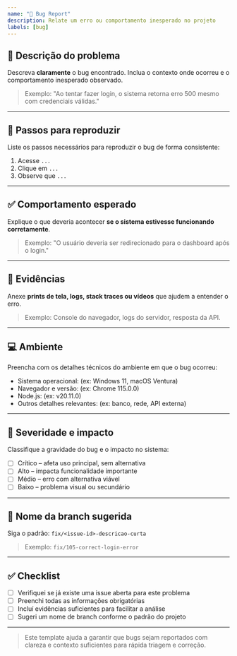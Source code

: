 ```yaml
---
name: "🐞 Bug Report"
description: Relate um erro ou comportamento inesperado no projeto
labels: [bug]
---
```


## 🐛 Descrição do problema

Descreva **claramente** o bug encontrado. Inclua o contexto onde ocorreu e o comportamento inesperado observado.

> Exemplo: "Ao tentar fazer login, o sistema retorna erro 500 mesmo com credenciais válidas."

---

## 🔁 Passos para reproduzir

Liste os passos necessários para reproduzir o bug de forma consistente:

1. Acesse `...`
2. Clique em `...`
3. Observe que `...`

---

## ✅ Comportamento esperado

Explique o que deveria acontecer **se o sistema estivesse funcionando corretamente**.

> Exemplo: "O usuário deveria ser redirecionado para o dashboard após o login."

---

## 📎 Evidências

Anexe **prints de tela, logs, stack traces ou vídeos** que ajudem a entender o erro.

> Exemplo: Console do navegador, logs do servidor, resposta da API.

---

## 💻 Ambiente

Preencha com os detalhes técnicos do ambiente em que o bug ocorreu:

- Sistema operacional: (ex: Windows 11, macOS Ventura)
- Navegador e versão: (ex: Chrome 115.0.0)
- Node.js: (ex: v20.11.0)
- Outros detalhes relevantes: (ex: banco, rede, API externa)

---

## 🚦 Severidade e impacto

Classifique a gravidade do bug e o impacto no sistema:

- [ ] Crítico – afeta uso principal, sem alternativa
- [ ] Alto – impacta funcionalidade importante
- [ ] Médio – erro com alternativa viável
- [ ] Baixo – problema visual ou secundário

---

## 🌿 Nome da branch sugerida

Siga o padrão:
`fix/<issue-id>-descricao-curta`

> Exemplo: `fix/105-correct-login-error`

---

## ✅ Checklist

- [ ] Verifiquei se já existe uma issue aberta para este problema
- [ ] Preenchi todas as informações obrigatórias
- [ ] Incluí evidências suficientes para facilitar a análise
- [ ] Sugeri um nome de branch conforme o padrão do projeto

---

> Este template ajuda a garantir que bugs sejam reportados com clareza e contexto suficientes para rápida triagem e correção.
